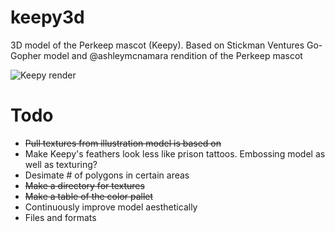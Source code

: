 # keepy3d
3D model of the Perkeep mascot (Keepy). Based on Stickman Ventures Go-Gopher model and @ashleymcnamara rendition of the Perkeep mascot

![Keepy render](https://i.imgur.com/rPEQEzJ.png)

# Todo
 - ~~Pull textures from illustration model is based on~~
 - Make Keepy's feathers look less like prison tattoos. Embossing model as well as texturing?
 - Desimate # of polygons in certain areas
 - ~~Make a directory for textures~~
 - ~~Make a table of the color pallet~~
 - Continuously improve model aesthetically
 - Files and formats
